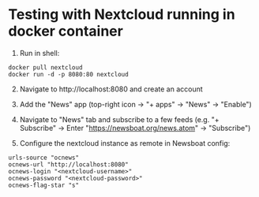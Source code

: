 # Testing with Nextcloud running in docker container

1. Run in shell:
```
docker pull nextcloud
docker run -d -p 8080:80 nextcloud
```

2. Navigate to http://localhost:8080 and create an account

3. Add the "News" app (top-right icon -> "+ apps" -> "News" -> "Enable")

4. Navigate to "News" tab and subscribe to a few feeds (e.g. "+ Subscribe" -> Enter "https://newsboat.org/news.atom" -> "Subscribe")

5. Configure the nextcloud instance as remote in Newsboat config:
```
urls-source "ocnews"
ocnews-url "http://localhost:8080"
ocnews-login "<nextcloud-username>"
ocnews-password "<nextcloud-password>"
ocnews-flag-star "s"
```
